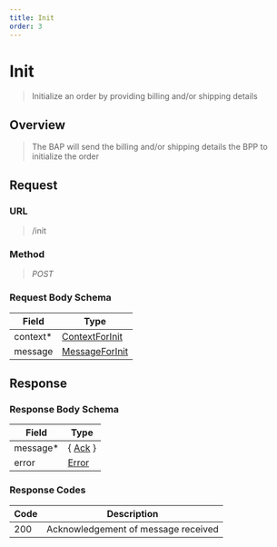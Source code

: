 ```yaml
---
title: Init
order: 3
---
```


# Init

> Initialize an order by providing billing and/or shipping details

## Overview

> The BAP will send the billing and/or shipping details the BPP to initialize
> the order

## Request

### URL

> /init

### Method

> _POST_

### Request Body Schema

| **Field** | **Type**                                                                   |
| --------- | -------------------------------------------------------------------------- |
| context\* | [ContextForInit](/docs/core-specification/schema-reference/contextforinit) |
| message   | [MessageForInit](/docs/core-specification/schema-reference/messageforinit) |

## Response

### Response Body Schema

| **Field** | **Type**                                                 |
| --------- | -------------------------------------------------------- |
| message\* | { [Ack](/docs/core-specification/schema-reference/ack) } |
| error     | [Error](/docs/core-specification/schema-reference/error) |

### Response Codes

| **Code** | **Description**                     |
| -------- | ----------------------------------- |
| 200      | Acknowledgement of message received |
